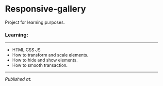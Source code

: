 # Responsive-gallery
Project for learning purposes. 
### Learning:
***
* HTML CSS JS
* How to transform and scale elements.
* How to hide and show elements.
* How to smooth transaction.
***
*Published at:* 

